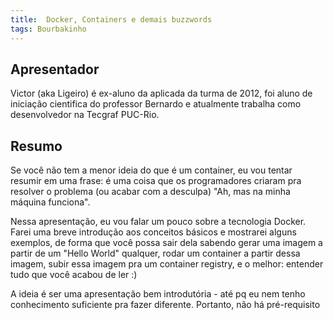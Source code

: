```yaml
---
title:  Docker, Containers e demais buzzwords
tags: Bourbakinho
---
```

## Apresentador
Victor (aka Ligeiro) é ex-aluno da aplicada da turma de 2012, foi aluno de iniciação cientifica do professor Bernardo e atualmente trabalha como desenvolvedor na Tecgraf PUC-Rio.

## Resumo
Se você não tem a menor ideia do que é um container, eu vou tentar resumir em uma frase: é uma coisa que os programadores criaram pra resolver o problema (ou acabar com a desculpa) "Ah, mas na minha máquina funciona".

Nessa apresentação, eu vou falar um pouco sobre a tecnologia Docker. Farei uma breve introdução aos conceitos básicos e mostrarei alguns exemplos, de forma que você possa sair dela sabendo gerar uma imagem a partir de um "Hello World" qualquer, rodar um container a partir dessa imagem, subir essa imagem pra um container registry, e o melhor: entender tudo que você acabou de ler :)

A ideia é ser uma apresentação bem introdutória - até pq eu nem tenho conhecimento suficiente pra fazer diferente. Portanto, não há pré-requisito 
<!--more-->

